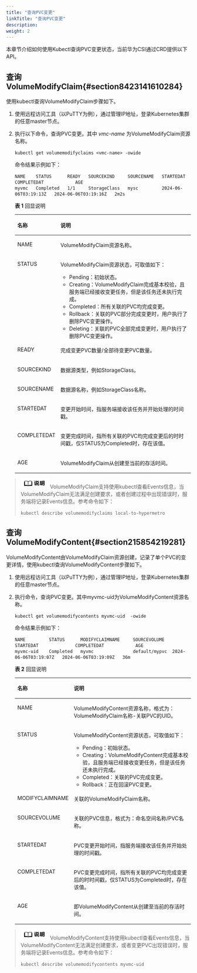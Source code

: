```yaml
---
title: "查询PVC变更"
linkTitle: "查询PVC变更"
description: 
weight: 2
---
```


本章节介绍如何使用Kubectl查询PVC变更状态，当前华为CSI通过CRD提供以下API。

## 查询VolumeModifyClaim{#section8423141610284}

使用kubectl查询VolumeModifyClaim步骤如下。

1.  使用远程访问工具（以PuTTY为例），通过管理IP地址，登录Kubernetes集群的任意master节点。
2.  执行以下命令，查询PVC变更。其中 _vmc-name_ 为VolumeModifyClaim资源名称。

    ```
    kubectl get volumemodifyclaims <vmc-name> -owide
    ```

    命令结果示例如下：

    ```
    NAME    STATUS      READY   SOURCEKIND     SOURCENAME   STARTEDAT              COMPLETEDAT            AGE
    myvmc   Completed   1/1     StorageClass   mysc         2024-06-06T03:19:13Z   2024-06-06T03:19:16Z   2m2s
    ```

    **表 1**  回显说明

    <a name="table15212002358"></a>
    <table><thead align="left"><tr id="row1212190113511"><th class="cellrowborder" valign="top" width="17.740000000000002%" id="mcps1.2.3.1.1"><p id="p62126013351"><a name="p62126013351"></a><a name="p62126013351"></a>名称</p>
    </th>
    <th class="cellrowborder" valign="top" width="82.26%" id="mcps1.2.3.1.2"><p id="p521215083520"><a name="p521215083520"></a><a name="p521215083520"></a>说明</p>
    </th>
    </tr>
    </thead>
    <tbody><tr id="row182122006353"><td class="cellrowborder" valign="top" width="17.740000000000002%" headers="mcps1.2.3.1.1 "><p id="p1321219018350"><a name="p1321219018350"></a><a name="p1321219018350"></a>NAME</p>
    </td>
    <td class="cellrowborder" valign="top" width="82.26%" headers="mcps1.2.3.1.2 "><p id="p172121408352"><a name="p172121408352"></a><a name="p172121408352"></a>VolumeModifyClaim资源名称。</p>
    </td>
    </tr>
    <tr id="row621260203510"><td class="cellrowborder" valign="top" width="17.740000000000002%" headers="mcps1.2.3.1.1 "><p id="p102121105357"><a name="p102121105357"></a><a name="p102121105357"></a>STATUS</p>
    </td>
    <td class="cellrowborder" valign="top" width="82.26%" headers="mcps1.2.3.1.2 "><p id="p1121211063514"><a name="p1121211063514"></a><a name="p1121211063514"></a>VolumeModifyClaim资源状态，可取值如下：</p>
    <a name="ul1132773514478"></a><a name="ul1132773514478"></a><ul id="ul1132773514478"><li>Pending：初始状态。</li><li>Creating：VolumeModifyClaim完成基本校验，且服务端已经接收变更任务，但是该任务还未执行完成。</li><li>Completed：所有关联的PVC均完成变更。</li><li>Rollback：关联的PVC部分完成变更时，用户执行了删除PVC变更操作。</li><li>Deleting：关联的PVC全部完成变更时，用户执行了删除PVC变更操作。</li></ul>
    </td>
    </tr>
    <tr id="row2212101353"><td class="cellrowborder" valign="top" width="17.740000000000002%" headers="mcps1.2.3.1.1 "><p id="p8212409353"><a name="p8212409353"></a><a name="p8212409353"></a>READY</p>
    </td>
    <td class="cellrowborder" valign="top" width="82.26%" headers="mcps1.2.3.1.2 "><p id="p1221220193511"><a name="p1221220193511"></a><a name="p1221220193511"></a>完成变更PVC数量/全部待变更PVC数量。</p>
    </td>
    </tr>
    <tr id="row1421300183510"><td class="cellrowborder" valign="top" width="17.740000000000002%" headers="mcps1.2.3.1.1 "><p id="p16213190103516"><a name="p16213190103516"></a><a name="p16213190103516"></a>SOURCEKIND</p>
    </td>
    <td class="cellrowborder" valign="top" width="82.26%" headers="mcps1.2.3.1.2 "><p id="p52136013518"><a name="p52136013518"></a><a name="p52136013518"></a>数据源类型，例如StorageClass。</p>
    </td>
    </tr>
    <tr id="row20585173813548"><td class="cellrowborder" valign="top" width="17.740000000000002%" headers="mcps1.2.3.1.1 "><p id="p65857385540"><a name="p65857385540"></a><a name="p65857385540"></a>SOURCENAME</p>
    </td>
    <td class="cellrowborder" valign="top" width="82.26%" headers="mcps1.2.3.1.2 "><p id="p11585123815543"><a name="p11585123815543"></a><a name="p11585123815543"></a>数据源名称，例如StorageClass名称。</p>
    </td>
    </tr>
    <tr id="row5936134120543"><td class="cellrowborder" valign="top" width="17.740000000000002%" headers="mcps1.2.3.1.1 "><p id="p4936941165417"><a name="p4936941165417"></a><a name="p4936941165417"></a>STARTEDAT</p>
    </td>
    <td class="cellrowborder" valign="top" width="82.26%" headers="mcps1.2.3.1.2 "><p id="p1493624120545"><a name="p1493624120545"></a><a name="p1493624120545"></a>变更开始时间，指服务端接收该任务并开始处理的时间戳。</p>
    </td>
    </tr>
    <tr id="row1410514475419"><td class="cellrowborder" valign="top" width="17.740000000000002%" headers="mcps1.2.3.1.1 "><p id="p9106944135414"><a name="p9106944135414"></a><a name="p9106944135414"></a>COMPLETEDAT</p>
    </td>
    <td class="cellrowborder" valign="top" width="82.26%" headers="mcps1.2.3.1.2 "><p id="p910664414546"><a name="p910664414546"></a><a name="p910664414546"></a>变更完成时间，指所有关联的PVC均完成变更后的时时间戳，仅STATUS为Completed时，存在该值。</p>
    </td>
    </tr>
    <tr id="row203380055616"><td class="cellrowborder" valign="top" width="17.740000000000002%" headers="mcps1.2.3.1.1 "><p id="p8797114560"><a name="p8797114560"></a><a name="p8797114560"></a>AGE</p>
    </td>
    <td class="cellrowborder" valign="top" width="82.26%" headers="mcps1.2.3.1.2 "><p id="p1033919020567"><a name="p1033919020567"></a><a name="p1033919020567"></a>VolumeModifyClaim从创建至当前的存活时间。</p>
    </td>
    </tr>
    </tbody>
    </table>

>![](/public_sys-resources/zh/icon-note.gif) 
>VolumeModifyClaim支持使用kubectl查看Events信息，当VolumeModifyClaim无法满足创建要求，或者创建过程中出现错误时，服务端将记录Events信息。参考命令如下：
>```
>kubectl describe volumemodifyclaims local-to-hypermetro 
>```

## 查询VolumeModifyContent{#section215854219281}

VolumeModifyContent由VolumeModifyClaim资源创建，记录了单个PVC的变更详情，使用kubectl查询VolumeModifyContent步骤如下。

1.  使用远程访问工具（以PuTTY为例），通过管理IP地址，登录Kubernetes集群的任意master节点。
2.  执行命令，查询PVC变更。其中myvmc-uid为VolumeModifyContent资源名称。

    ```
    kubectl get volumemodifycontents myvmc-uid  -owide
    ```

    命令结果示例如下：

    ```
    NAME         STATUS      MODIFYCLAIMNAME     SOURCEVOLUME   STARTEDAT              COMPLETEDAT            AGE
    myvmc-uid    Completed   myvmc               default/mypvc  2024-06-06T03:19:07Z   2024-06-06T03:19:09Z   36m
    ```

    **表 2**  回显说明

    <a name="table410118315599"></a>
    <table><thead align="left"><tr id="row2010116313592"><th class="cellrowborder" valign="top" width="17.740000000000002%" id="mcps1.2.3.1.1"><p id="p8102153145912"><a name="p8102153145912"></a><a name="p8102153145912"></a>名称</p>
    </th>
    <th class="cellrowborder" valign="top" width="82.26%" id="mcps1.2.3.1.2"><p id="p111026317599"><a name="p111026317599"></a><a name="p111026317599"></a>说明</p>
    </th>
    </tr>
    </thead>
    <tbody><tr id="row4102203155914"><td class="cellrowborder" valign="top" width="17.740000000000002%" headers="mcps1.2.3.1.1 "><p id="p151022315915"><a name="p151022315915"></a><a name="p151022315915"></a>NAME</p>
    </td>
    <td class="cellrowborder" valign="top" width="82.26%" headers="mcps1.2.3.1.2 "><p id="p1910216317597"><a name="p1910216317597"></a><a name="p1910216317597"></a>VolumeModifyContent资源名称，格式为：VolumeModifyClaim名称-关联PVC的UID。</p>
    </td>
    </tr>
    <tr id="row5102133165919"><td class="cellrowborder" valign="top" width="17.740000000000002%" headers="mcps1.2.3.1.1 "><p id="p1710233175911"><a name="p1710233175911"></a><a name="p1710233175911"></a>STATUS</p>
    </td>
    <td class="cellrowborder" valign="top" width="82.26%" headers="mcps1.2.3.1.2 "><p id="p610220365916"><a name="p610220365916"></a><a name="p610220365916"></a>VolumeModifyContent资源状态，可取值如下：</p>
    <a name="ul710223125912"></a><a name="ul710223125912"></a><ul id="ul710223125912"><li>Pending：初始状态。</li><li>Creating：VolumeModifyContent完成基本校验，且服务端已经接收变更任务，但是该任务还未执行完成。</li><li>Completed：关联的PVC完成变更。</li><li>Rollback：正在回滚PVC变更。</li></ul>
    </td>
    </tr>
    <tr id="row6102193175915"><td class="cellrowborder" valign="top" width="17.740000000000002%" headers="mcps1.2.3.1.1 "><p id="p1610212345919"><a name="p1610212345919"></a><a name="p1610212345919"></a>MODIFYCLAIMNAME</p>
    </td>
    <td class="cellrowborder" valign="top" width="82.26%" headers="mcps1.2.3.1.2 "><p id="p910219314597"><a name="p910219314597"></a><a name="p910219314597"></a>关联的VolumeModifyClaim名称。</p>
    </td>
    </tr>
    <tr id="row1810220311598"><td class="cellrowborder" valign="top" width="17.740000000000002%" headers="mcps1.2.3.1.1 "><p id="p410217312596"><a name="p410217312596"></a><a name="p410217312596"></a>SOURCEVOLUME</p>
    </td>
    <td class="cellrowborder" valign="top" width="82.26%" headers="mcps1.2.3.1.2 "><p id="p61021731593"><a name="p61021731593"></a><a name="p61021731593"></a>关联的PVC信息，格式为：命名空间名称/PVC名称。</p>
    </td>
    </tr>
    <tr id="row101021033597"><td class="cellrowborder" valign="top" width="17.740000000000002%" headers="mcps1.2.3.1.1 "><p id="p1110214314598"><a name="p1110214314598"></a><a name="p1110214314598"></a>STARTEDAT</p>
    </td>
    <td class="cellrowborder" valign="top" width="82.26%" headers="mcps1.2.3.1.2 "><p id="p61023395918"><a name="p61023395918"></a><a name="p61023395918"></a>PVC变更开始时间，指服务端接收该任务并开始处理的时间戳。</p>
    </td>
    </tr>
    <tr id="row1310214345917"><td class="cellrowborder" valign="top" width="17.740000000000002%" headers="mcps1.2.3.1.1 "><p id="p81021319598"><a name="p81021319598"></a><a name="p81021319598"></a>COMPLETEDAT</p>
    </td>
    <td class="cellrowborder" valign="top" width="82.26%" headers="mcps1.2.3.1.2 "><p id="p16102193165912"><a name="p16102193165912"></a><a name="p16102193165912"></a>PVC变更完成时间，指所有关联的PVC均完成变更后的时时间戳，仅STATUS为Completed时，存在该值。</p>
    </td>
    </tr>
    <tr id="row10102193195915"><td class="cellrowborder" valign="top" width="17.740000000000002%" headers="mcps1.2.3.1.1 "><p id="p010212395912"><a name="p010212395912"></a><a name="p010212395912"></a>AGE</p>
    </td>
    <td class="cellrowborder" valign="top" width="82.26%" headers="mcps1.2.3.1.2 "><p id="p1810211375912"><a name="p1810211375912"></a><a name="p1810211375912"></a>即VolumeModifyContent从创建至当前的存活时间。</p>
    </td>
    </tr>
    </tbody>
    </table>

>![](/public_sys-resources/zh/icon-note.gif) 
>VolumeModifyContent支持使用kubectl查看Events信息，当VolumeModifyContent无法满足创建要求，或者变更PVC出现错误时，服务端将记录Events信息。参考命令如下：
>```
>kubectl describe volumemodifycontents myvmc-uid
>```

